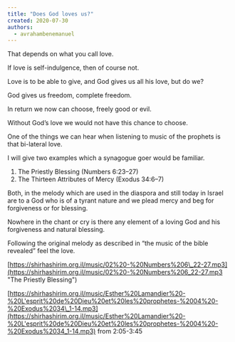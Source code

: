 ```yaml
---
title: "Does God loves us?"
created: 2020-07-30
authors: 
  - avrahambenemanuel
---
```


That depends on what you call love.

If love is self-indulgence, then of course not.

Love is to be able to give, and God gives us all his love, but do we?

God gives us freedom, complete freedom.

In return we now can choose, freely good or evil.

Without God’s love we would not have this chance to choose.

One of the things we can hear when listening to music of the prophets is that bi-lateral love.

I will give two examples which a synagogue goer would be familiar.

1. The Priestly Blessing (Numbers 6:23–27)
2. The Thirteen Attributes of Mercy (Exodus 34:6–7)

Both, in the melody which are used in the diaspora and still today in Israel are to a God who is of a tyrant nature and we plead mercy and beg for forgiveness or for blessing.

Nowhere in the chant or cry is there any element of a loving God and his forgiveness and natural blessing.

Following the original melody as described in “the music of the bible revealed” feel the love.

[https://shirhashirim.org.il/music/02%20-%20Numbers%206\_22-27.mp3](https://shirhashirim.org.il/music/02%20-%20Numbers%206_22-27.mp3 "The Priestly Blessing")

[https://shirhashirim.org.il/music/Esther%20Lamandier%20-%20L'esprit%20de%20Dieu%20et%20les%20prophetes-%2004%20-%20Exodus%2034\_1-14.mp3](https://shirhashirim.org.il/music/Esther%20Lamandier%20-%20L'esprit%20de%20Dieu%20et%20les%20prophetes-%2004%20-%20Exodus%2034_1-14.mp3) from 2:05-3:45
